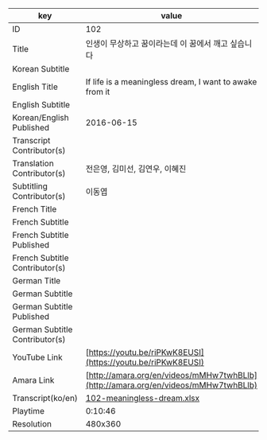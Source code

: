 |  key  |  value  |
|-------|---------|
| ID            | 102 |
| Title         | 인생이 무상하고 꿈이라는데 이 꿈에서 깨고 싶습니다 |
| Korean Subtitle |  |
| English Title | If life is a meaningless dream, I want to awake from it |
| English Subtitle |  |
| Korean/English Published     | 2016-06-15 |
| Transcript Contributor(s)   |  |
| Translation Contributor(s)   | 전은영, 김미선, 김연우, 이혜진 |
| Subtitling Contributor(s)   | 이동엽 |
| French Title |  |
| French Subtitle |  |
| French Subtitle Published |  |
| French Subtitle Contributor(s) |  |
| German Title |  |
| German Subtitle |  |
| German Subtitle Published |  |
| German Subtitle Contributor(s) |  |
| YouTube Link  | [https://youtu.be/riPKwK8EUSI](https://youtu.be/riPKwK8EUSI) |
| Amara Link    | [http://amara.org/en/videos/mMHw7twhBLlb](http://amara.org/en/videos/mMHw7twhBLlb) |
| Transcript(ko/en) | [102-meaningless-dream.xlsx](https://github.com/jungtosociety/dharma-qna/raw/master/sub/102/102-meaningless-dream.xlsx) |
| Playtime | 0:10:46 |
| Resolution | 480x360|
